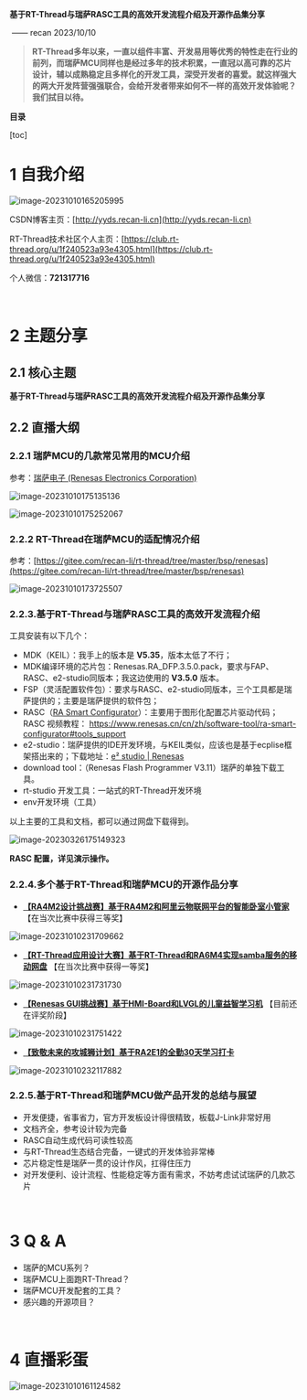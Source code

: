 

**基于RT-Thread与瑞萨RASC工具的高效开发流程介绍及开源作品集分享**

​                                                                                 —— recan 2023/10/10



> **RT-Thread多年以来，一直以组件丰富、开发易用等优秀的特性走在行业的前列，而瑞萨MCU同样也是经过多年的技术积累，一直冠以高可靠的芯片设计，辅以成熟稳定且多样化的开发工具，深受开发者的喜爱。就这样强大的两大开发阵营强强联合，会给开发者带来如何不一样的高效开发体验呢？我们拭目以待。**



**目录**

[toc]



# 1 自我介绍

![image-20231010165205995](https://s2.loli.net/2023/10/10/KAgSCWnsruEyFzD.png?my_wx_id=721317716)

CSDN博客主页：[http://yyds.recan-li.cn](http://yyds.recan-li.cn)

RT-Thread技术社区个人主页：[https://club.rt-thread.org/u/1f240523a93e4305.html](https://club.rt-thread.org/u/1f240523a93e4305.html)

个人微信：**721317716**

&nbsp;

# 2 主题分享

## 2.1 核心主题
**基于RT-Thread与瑞萨RASC工具的高效开发流程介绍及开源作品集分享**



## 2.2 直播大纲

### 2.2.1 瑞萨MCU的几款常见常用的MCU介绍

参考：[瑞萨电子 (Renesas Electronics Corporation)](https://www.renesas.cn/cn/zh)

![image-20231010175135136](https://s2.loli.net/2023/10/10/XTDBolduhntgZWO.png?my_wx_id=721317716)

![image-20231010175252067](https://s2.loli.net/2023/10/10/yZkCHeQ5wr6BKAW.png?my_wx_id=721317716)



### 2.2.2 RT-Thread在瑞萨MCU的适配情况介绍

参考：[https://gitee.com/recan-li/rt-thread/tree/master/bsp/renesas](https://gitee.com/recan-li/rt-thread/tree/master/bsp/renesas)

![image-20231010173725507](https://s2.loli.net/2023/10/10/BFGfAC7Pl4kEwxz.png?my_wx_id=721317716)



### 2.2.3.基于RT-Thread与瑞萨RASC工具的高效开发流程介绍

工具安装有以下几个：

- MDK（KEIL）：我手上的版本是 **V5.35**，版本太低了不行；
- MDK编译环境的芯片包：Renesas.RA_DFP.3.5.0.pack，要求与FAP、RASC、e2-studio同版本；我这边使用的 **V3.5.0** 版本。
- FSP（灵活配置软件包）：要求与RASC、e2-studio同版本，三个工具都是瑞萨提供的；主要是瑞萨提供的软件包；
- RASC（[RA Smart Configurator](https://www.renesas.com/us/en/software-tool/ra-smart-configurator)）：主要用于图形化配置芯片驱动代码；RASC 视频教程： https://www.renesas.cn/cn/zh/software-tool/ra-smart-configurator#tools_support
- e2-studio：瑞萨提供的IDE开发环境，与KEIL类似，应该也是基于ecplise框架搭出来的；下载地址：[e² studio | Renesas](https://www.renesas.cn/cn/zh/software-tool/e-studio)
- download tool：（Renesas Flash Programmer V3.11）瑞萨的单独下载工具。
- rt-studio 开发工具：一站式的RT-Thread开发环境
- env开发环境（工具）



以上主要的工具和文档，都可以通过网盘下载得到。

![image-20230326175149323](https://s2.loli.net/2023/10/10/8oQ35dNpnfIlkec.png?my_wx_id=721317716)



**RASC 配置，详见演示操作。**



### 2.2.4.多个基于RT-Thread和瑞萨MCU的开源作品分享

- [**【RA4M2设计挑战赛】基于RA4M2和阿里云物联网平台的智能卧室小管家**](https://bbs.elecfans.com/jishu_2336364_1_1.html)【在当次比赛中获得三等奖】

![image-20231010231709662](C:\Users\takeout.NEWNEW\AppData\Roaming\Typora\typora-user-images\image-20231010231709662.png)

- [**【RT-Thread应用设计大赛】基于RT-Thread和RA6M4实现samba服务的移动网盘**](https://club.rt-thread.org/ask/article/4ad11a94e24e97fd.html) 【在当次比赛中获得一等奖】

![image-20231010231731730](C:\Users\takeout.NEWNEW\AppData\Roaming\Typora\typora-user-images\image-20231010231731730.png)

- [**【Renesas GUI挑战赛】基于HMI-Board和LVGL的儿童益智学习机**](https://club.rt-thread.org/ask/article/572b6bd6f909082d.html) 【目前还在评奖阶段】

![image-20231010231751422](https://s2.loli.net/2023/10/10/vHqz3IKED8yam7F.png?my_wx_id=721317716)

- [**【致敬未来的攻城狮计划】基于RA2E1的全勤30天学习打卡**](https://blog.csdn.net/oxygen23333/article/details/130654212)

![image-20231010232117882](https://s2.loli.net/2023/10/10/xLdM76Aas2I5Qu1.png?my_wx_id=721317716)



### 2.2.5.基于RT-Thread和瑞萨MCU做产品开发的总结与展望

- 开发便捷，省事省力，官方开发板设计得很精致，板载J-Link非常好用
- 文档齐全，参考设计较为完备
- RASC自动生成代码可读性较高
- 与RT-Thread生态结合完备，一键式的开发体验非常棒
- 芯片稳定性是瑞萨一贯的设计作风，扛得住压力
- 对开发便利、设计流程、性能稳定等方面有需求，不妨考虑试试瑞萨的几款芯片

&nbsp;

# 3 Q & A

- 瑞萨的MCU系列？
- 瑞萨MCU上面跑RT-Thread？
- 瑞萨MCU开发配套的工具？
- 感兴趣的开源项目？

&nbsp;

# 4 直播彩蛋

![image-20231010161124582](https://s2.loli.net/2023/10/10/Mn3rC9SlPUOyNHd.png?my_wx_id=721317716)

